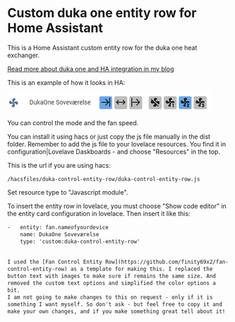 # Custom duka one entity row for Home Assistant

This is a Home Assistant custom entity row for the duka one heat exchanger.

[Read more about duka one and HA integration in my blog](https://www.dingus.dk/dukaone-ventilation-with-heat-exchanger-and-home-assistant/)

This is an example of how it looks in HA:

![Duka one entity rom in HA](images/ui.png)

You can control the mode and the fan speed.

You can install it using hacs or just copy the js file manually in the dist folder. Remember to add the js file to your lovelace resources. You find it in configuration|Lovelave Daskboards - and choose "Resources" in the top.

This is the url if you are using hacs:
~~~
/hacsfiles/duka-control-entity-row/duka-control-entity-row.js
~~~
Set resource type to "Javascript module".

To insert the entity row in lovelace, you must choose "Show code editor" in the entity card configuration in lovelace. Then insert it like this:
~~~
-   entity: fan.nameofyourdevice
    name: DukaOne Soveværelse
    type: 'custom:duka-control-entity-row'
~~~
~~~

I used the [Fan Control Entity Row](https://github.com/finity69x2/fan-control-entity-row) as a template for making this. I replaced the button text with images to make sure if remains the same size. And removed the custom text options and simplified the color options a bit.
I am not going to make changes to this on request - only if it is something I want myself. So don't ask - but feel free to copy it and make your own changes, and if you make something great tell about it!